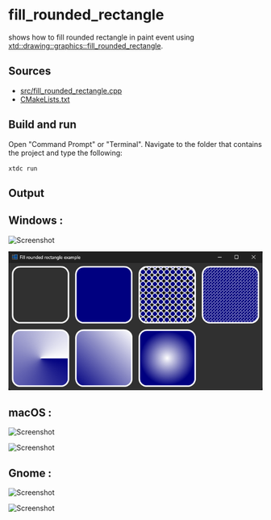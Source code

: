 # fill_rounded_rectangle

shows how to fill rounded rectangle in paint event using [xtd::drawing::graphics::fill_rounded_rectangle](https://gammasoft71.github.io/xtd/reference_guides/latest/classxtd_1_1drawing_1_1graphics.html#ad64ecf09d3c43f1ea5b327f136b7c0f6).

## Sources

* [src/fill_rounded_rectangle.cpp](src/fill_rounded_rectangle.cpp)
* [CMakeLists.txt](CMakeLists.txt)

## Build and run

Open "Command Prompt" or "Terminal". Navigate to the folder that contains the project and type the following:

```shell
xtdc run
```

## Output

## Windows :

![Screenshot](../../../../docs/pictures/examples/fill_rounded_rectangle_w.png)

![Screenshot](../../../../docs/pictures/examples/fill_rounded_rectangle_wd.png)

## macOS :

![Screenshot](../../../../docs/pictures/examples/fill_rounded_rectangle_m.png)

![Screenshot](../../../../docs/pictures/examples/fill_rounded_rectangle_md.png)

## Gnome :

![Screenshot](../../../../docs/pictures/examples/fill_rounded_rectangle_g.png)

![Screenshot](../../../../docs/pictures/examples/fill_rounded_rectangle_gd.png)
